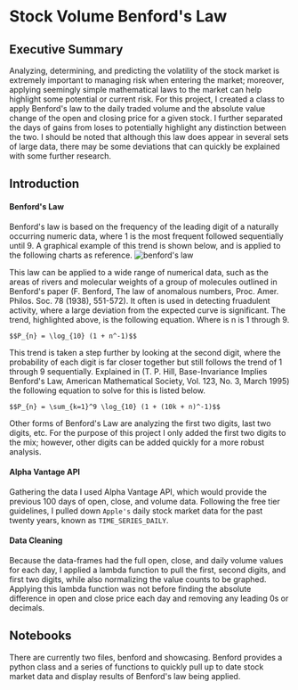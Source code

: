 # Stock Volume Benford's Law

## Executive Summary
Analyzing, determining, and predicting the volatility of the stock market is extremely important to managing risk when entering the market; moreover, applying seemingly simple mathematical laws to the market can help highlight some potential or current risk. For this project, I created a class to apply Benford's law to the daily traded volume and the absolute value change of the open and closing price for a given stock. I further separated the days of gains from loses to potentially highlight any distinction between the two. I should be noted that although this law does appear in several sets of large data, there may be some deviations that can quickly be explained with some further research.

## Introduction
#### Benford's Law
Benford's law is based on the frequency of the leading digit of a naturally occurring numeric data, where 1 is the most frequent followed sequentially until 9. A graphical example of this trend is shown below, and is applied to the following charts as reference.
![benford's law](https://github.com/stfrey/benfords-law/blob/master/Images/benfords_law.png)

This law can be applied to a wide range of numerical data, such as the areas of rivers and molecular weights of a group of molecules outlined in Benford's paper (F. Benford, The law of anomalous numbers, Proc. Amer. Philos. Soc. 78 (1938), 551-572). It often is used in detecting fruadulent activity, where a large deviation from the expected curve is significant.
The trend, highlighted above, is the following equation. Where is n is 1 through 9.

`$$P_{n} = \log_{10} (1 + n^-1)$$`

This trend is taken a step further by looking at the second digit, where the probability of each digit is far closer together but still follows the trend of 1 through 9 sequentially. Explained in (T. P. Hill, Base-Invariance Implies Benford's Law, American Mathematical Society, Vol. 123, No. 3, March 1995) the following equation to solve for this is listed below.

`$$P_{n} = \sum_{k=1}^9 \log_{10} (1 + (10k + n)^-1)$$`


Other forms of Benford's Law are analyzing the first two digits, last two digits, etc. For the purpose of this project I only added the first two digits to the mix; however, other digits can be added quickly for a more robust analysis.

#### Alpha Vantage API
Gathering the data I used Alpha Vantage API, which would provide the previous 100 days of open, close, and volume data. Following the free tier guidelines, I pulled down `Apple's` daily stock market data for the past twenty years, known as `TIME_SERIES_DAILY`.

#### Data Cleaning
Because the data-frames had the full open, close, and daily volume values for each day, I applied a lambda function to pull the first, second digits, and first two digits, while also normalizing the value counts to be graphed. Applying this lambda function was not before finding the absolute difference in open and close price each day and removing any leading 0s or decimals.

## Notebooks
There are currently two files, benford and showcasing. Benford provides a python class and a series of functions to quickly pull up to date stock market data and display results of Benford's law being applied.
